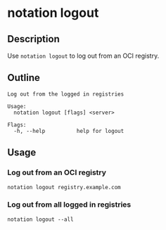 # notation logout

## Description

Use `notation logout` to log out from an OCI registry.

## Outline

```text
Log out from the logged in registries

Usage:
  notation logout [flags] <server>

Flags:
  -h, --help          help for logout
```

## Usage

### Log out from an OCI registry

```shell
notation logout registry.example.com
```

### Log out from all logged in registries

```shell
notation logout --all
```
